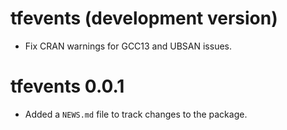 # tfevents (development version)

* Fix CRAN warnings for GCC13 and UBSAN issues.

# tfevents 0.0.1

* Added a `NEWS.md` file to track changes to the package.
